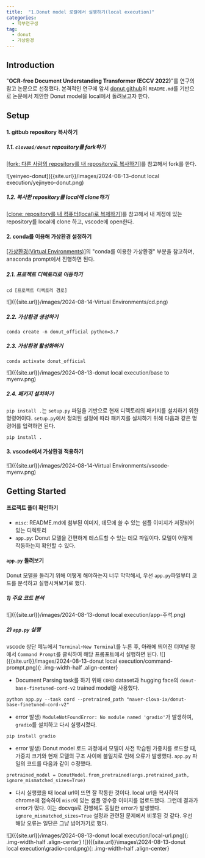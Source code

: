 ```yaml
---
title:  "1.Donut model 로컬에서 실행하기(local execution)"
categories: 
  - 학부연구생
tag:
  - donut
  - 가상환경
---
```


## Introduction
"**OCR-free Document Understanding Transformer (ECCV 2022)**"를 연구의 참고 논문으로 선정했다. 본격적인 연구에 앞서 [donut github](https://github.com/clovaai/donut?tab=readme-ov-file)의 `README.md`를 기반으로 논문에서 제안한 Donut model을 local에서 돌려보고자 한다.


## Setup
#### 1. gitbub repository 복사하기
##### 1.1. `clovaai/donut` repository를 fork하기
[[fork: 다른 사람의 repository를 내 repository로 복사하기]](https://yejinyeo.github.io/git&github/fork/)를 참고해서 fork를 한다.

![yeinyeo-donut]({{site.url}}/images/2024-08-13-donut local execution/yejinyeo-donut.png)

##### 1.2. 복사한 repository를 local에 clone하기
[[clone: repository를 내 컴퓨터(local)로 복제하기]](https://yejinyeo.github.io/git&github/clone/)를 참고해서 내 계정에 있는 repository를 local에 clone 하고, vscode에 open한다.

#### 2. conda를 이용해 가상환경 설정하기
[[가상환경(Virtual Environments)]](https://yejinyeo.github.io/python/Virtual-Environments/)의 "conda를 이용한 가상환경" 부분을 참고하며, anaconda prompt에서 진행하면 된다.
##### 2.1. 프로젝트 디렉토리로 이동하기
```
cd [프로젝트 디렉토리 경로]
```
![]({{site.url}}/images/2024-08-14-Virtual Environments/cd.png)
##### 2.2. 가상환경 생성하기
```
conda create -n donut_official python=3.7
```
##### 2.3. 가상환경 활성화하기
```
conda activate donut_official
```
![]({{site.url}}/images/2024-08-13-donut local execution/base to myenv.png)
##### 2.4. 패키지 설치하기
`pip install .`는 `setup.py` 파일을 기반으로 현재 디렉토리의 패키지를 설치하기 위한 명령어이다. `setup.py`에서 정의된 설정에 따라 패키지를 설치하기 위해 다음과 같은 명령어를 입력하면 된다.
```
pip install .
```
#### 3. vscode에서 가상환경 적용하기
![]({{site.url}}/images/2024-08-14-Virtual Environments/vscode-myenv.png)


## Getting Started
#### 프로젝트 폴더 확인하기
- `misc`: README.md에 첨부된 이미지, 데모에 쓸 수 있는 샘플 이미지가 저장되어 있는 디렉토리
- `app.py`: Donut 모델을 간편하게 테스트할 수 있는 데모 파일이다. 모델이 어떻게 작동하는지 확인할 수 있다.

#### `app.py` 돌려보기
Donut 모델을 돌리기 위해 어떻게 해야하는지 너무 막막해서, 우선 `app.py`파일부터  코드를 분석하고 실행시켜보기로 했다.
##### 1) 주요 코드 분석
![]({{site.url}}/images/2024-08-13-donut local execution/app-주석.png)
##### 2) `app.py` 실행
vscode 상단 메뉴에서 `Terminal`-`New Terminal`를 누른 후, 아래에 띄어진 터미널 창에서 `Command Prompt`를 클릭하여 해당 프롬포트에서 실행하면 된다.
![]({{site.url}}/images/2024-08-13-donut local execution/command-prompt.png){: .img-width-half .align-center}
- Document Parsing task를 하기 위해 `CORD` dataset과 hugging face의 `donut-base-finetuned-cord-v2` trained model을 사용했다. 
```
python app.py --task cord --pretrained_path "naver-clova-ix/donut-base-finetuned-cord-v2"
```
- error 발생) `ModuleNotFoundError: No module named 'gradio'`가 발생하여, `gradio`를 설치하고 다시 실행시켰다.
```
pip install gradio
```
- error 발생) Donut model 로드 과정에서 모델이 사전 학습된 가중치를 로드할 때, 가중치 크기와 현재 모델의 구조 사이에 불일치로 인해 오류가 발생했다. `app.py` 파일의 코드를 다음과 같이 수정했다.
```
pretrained_model = DonutModel.from_pretrained(args.pretrained_path, ignore_mismatched_sizes=True)
```
- 다시 실행했을 때 local url이 뜨면 잘 작동한 것이다. local url을 복사하여 chrome에 접속하여 `misc`에 있는 샘플 영수증 이미지를 업로드했다. 그런데 결과가 error가 떴다. 이는 docvqa로 진행해도 동일한 error가 발생했다. `ignore_mismatched_sizes=True` 설정과 관련된 문제에서 비롯된 것 같다. 우선 해당 오류는 일단은 그냥 넘어가기로 했다.

![]({{site.url}}/images/2024-08-13-donut local execution/local-url.png){: .img-width-half .align-center}
![]({{site.url}}\images\2024-08-13-donut local execution\gradio-cord.png){: .img-width-half .align-center}
